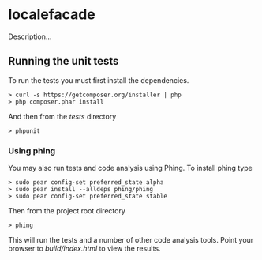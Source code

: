 # localefacade

Description...


## Running the unit tests

To run the tests you must first install the dependencies.

    > curl -s https://getcomposer.org/installer | php
    > php composer.phar install

And then from the *tests* directory

    > phpunit

### Using phing

You may also run tests and code analysis using Phing. To install phing type

    > sudo pear config-set preferred_state alpha
    > sudo pear install --alldeps phing/phing
    > sudo pear config-set preferred_state stable

Then from the project root directory

    > phing

This will run the tests and a number of other code analysis tools. Point your
browser to *build/index.html* to view the results.
